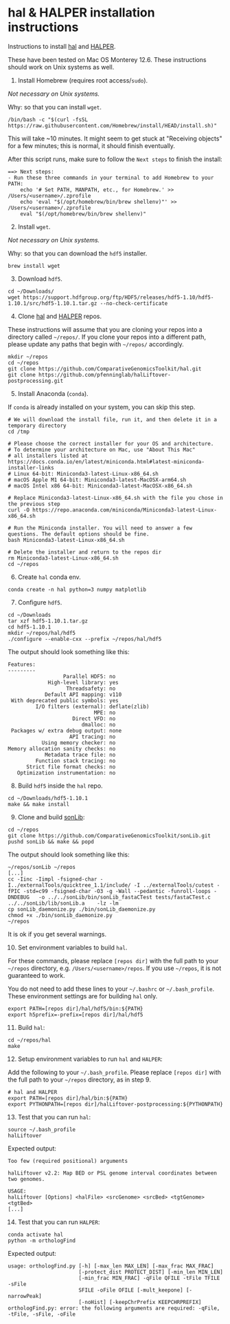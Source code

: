 # hal & HALPER installation instructions

Instructions to install [hal](https://github.com/ComparativeGenomicsToolkit/hal/blob/master/README.md) and [HALPER](https://github.com/pfenninglab/halLiftover-postprocessing). 

These have been tested on Mac OS Monterey 12.6. These instructions should work on Unix systems as well.

1. Install Homebrew (requires root access/`sudo`).

*Not necessary on Unix systems.*

Why: so that you can install `wget`.

```
/bin/bash -c "$(curl -fsSL https://raw.githubusercontent.com/Homebrew/install/HEAD/install.sh)"
```
This will take ~10 minutes. It might seem to get stuck at "Receiving objects" for a few minutes; this is normal, it should finish eventually.

After this script runs, make sure to follow the `Next steps` to finish the install:
```
==> Next steps:
- Run these three commands in your terminal to add Homebrew to your PATH:
    echo '# Set PATH, MANPATH, etc., for Homebrew.' >> /Users/<username>/.zprofile
    echo 'eval "$(/opt/homebrew/bin/brew shellenv)"' >> /Users/<username>/.zprofile
    eval "$(/opt/homebrew/bin/brew shellenv)"
```

2. Install `wget`.

*Not necessary on Unix systems.*

Why: so that you can download the `hdf5` installer.

```
brew install wget
```

3. Download `hdf5`.

```
cd ~/Downloads/
wget https://support.hdfgroup.org/ftp/HDF5/releases/hdf5-1.10/hdf5-1.10.1/src/hdf5-1.10.1.tar.gz --no-check-certificate
```

4. Clone [hal](https://github.com/ComparativeGenomicsToolkit/hal/blob/master/README.md) and [HALPER](https://github.com/pfenninglab/halLiftover-postprocessing) repos.

These instructions will assume that you are cloning your repos into a directory called `~/repos/`. If you clone your repos into a different path, please update any paths that begin with `~/repos/` accordingly.
```
mkdir ~/repos
cd ~/repos
git clone https://github.com/ComparativeGenomicsToolkit/hal.git
git clone https://github.com/pfenninglab/halLiftover-postprocessing.git
```

5. Install Anaconda (`conda`).

If `conda` is already installed on your system, you can skip this step.

```
# We will download the install file, run it, and then delete it in a temporary directory
cd /tmp

# Please choose the correct installer for your OS and architecture.
# To determine your architecture on Mac, use "About This Mac"
# all installers listed at https://docs.conda.io/en/latest/miniconda.html#latest-miniconda-installer-links
# Linux 64-bit: Miniconda3-latest-Linux-x86_64.sh
# macOS Apple M1 64-bit: Miniconda3-latest-MacOSX-arm64.sh
# macOS Intel x86 64-bit: Miniconda3-latest-MacOSX-x86_64.sh

# Replace Miniconda3-latest-Linux-x86_64.sh with the file you chose in the previous step
curl -O https://repo.anaconda.com/miniconda/Miniconda3-latest-Linux-x86_64.sh

# Run the Miniconda installer. You will need to answer a few questions. The default options should be fine.
bash Miniconda3-latest-Linux-x86_64.sh

# Delete the installer and return to the repos dir
rm Miniconda3-latest-Linux-x86_64.sh
cd ~/repos
```

6. Create `hal` conda env.

```
conda create -n hal python=3 numpy matplotlib
```

7. Configure `hdf5`.

```
cd ~/Downloads
tar xzf hdf5-1.10.1.tar.gz
cd hdf5-1.10.1
mkdir ~/repos/hal/hdf5
./configure --enable-cxx --prefix ~/repos/hal/hdf5
```

The output should look something like this:
```
Features:
---------
                  Parallel HDF5: no
             High-level library: yes
                   Threadsafety: no
            Default API mapping: v110
 With deprecated public symbols: yes
         I/O filters (external): deflate(zlib)
                            MPE: no
                     Direct VFD: no
                        dmalloc: no
 Packages w/ extra debug output: none
                    API tracing: no
           Using memory checker: no
Memory allocation sanity checks: no
            Metadata trace file: no
         Function stack tracing: no
      Strict file format checks: no
   Optimization instrumentation: no
```

8. Build `hdf5` inside the `hal` repo.

```
cd ~/Downloads/hdf5-1.10.1
make && make install
```

9. Clone and build [sonLib](https://github.com/ComparativeGenomicsToolkit/sonLib):

```
cd ~/repos
git clone https://github.com/ComparativeGenomicsToolkit/sonLib.git
pushd sonLib && make && popd
```

The output should look something like this:
```
~/repos/sonLib ~/repos
[...]
cc -Iinc -Iimpl -fsigned-char -I../externalTools/quicktree_1.1/include/ -I ../externalTools/cutest -fPIC -std=c99 -fsigned-char -O3 -g -Wall --pedantic -funroll-loops -DNDEBUG   -o ../../sonLib/bin/sonLib_fastaCTest tests/fastaCTest.c ../../sonLib/lib/sonLib.a    -lz -lm 
cp sonLib_daemonize.py ./bin/sonLib_daemonize.py
chmod +x ./bin/sonLib_daemonize.py
~/repos
```
It is ok if you get several warnings.

10. Set environment variables to build `hal`.

For these commands, please replace `[repos dir]` with the full path to your `~/repos` directory, e.g. `/Users/<username>/repos`. If you use `~/repos`, it is not guaranteed to work.

You do not need to add these lines to your `~/.bashrc` or `~/.bash_profile`. These environment settings are for building `hal` only.

```
export PATH=[repos dir]/hal/hdf5/bin:${PATH}
export h5prefix=-prefix=[repos dir]/hal/hdf5
```

11. Build `hal`:

```
cd ~/repos/hal
make 
```

12. Setup environment variables to run `hal` and `HALPER`:

Add the following to your `~/.bash_profile`. Please replace `[repos dir]` with the full path to your `~/repos` directory, as in step 9.

```
# hal and HALPER
export PATH=[repos dir]/hal/bin:${PATH}
export PYTHONPATH=[repos dir]/halLiftover-postprocessing:${PYTHONPATH}
```

13. Test that you can run `hal`:

```
source ~/.bash_profile
halLiftover
```

Expected output:
```
Too few (required positional) arguments

halLiftover v2.2: Map BED or PSL genome interval coordinates between two genomes.

USAGE:
halLiftover [Options] <halFile> <srcGenome> <srcBed> <tgtGenome> <tgtBed>
[...]
```

14. Test that you can run `HALPER`:
```
conda activate hal
python -m orthologFind
```

Expected output:
```
usage: orthologFind.py [-h] [-max_len MAX_LEN] [-max_frac MAX_FRAC]
                       [-protect_dist PROTECT_DIST] [-min_len MIN_LEN]
                       [-min_frac MIN_FRAC] -qFile QFILE -tFile TFILE -sFile
                       SFILE -oFile OFILE [-mult_keepone] [-narrowPeak]
                       [-noHist] [-keepChrPrefix KEEPCHRPREFIX]
orthologFind.py: error: the following arguments are required: -qFile, -tFile, -sFile, -oFile
```
